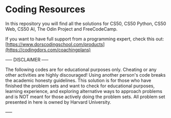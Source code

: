 # Coding Resources

In this repository you will find all the solutions for CS50, CS50 Python, CS50 Web, CS50 AI, The Odin Project and FreeCodeCamp.

If you want to have full support from a programming expert, check this out: [https://www.dorscodingschool.com/products](https://codingdors.com/coachingplans)

––– DISCLAIMER –––

The following codes are for educational purposes only. Cheating or any other activities are highly discouraged! Using another person's code breaks the academic honesty guidelines. This solution is for those who have finished the problem sets and want to check for educational purposes, learning experience, and exploring alternative ways to approach problems and is NOT meant for those actively doing the problem sets. All problem set presented in here is owned by Harvard University.

–––
